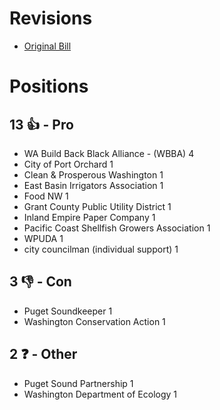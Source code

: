 # Revisions
* [Original Bill](1/)

# Positions
## 13 👍 - Pro
* WA Build Back Black Alliance - (WBBA) 4
* City of Port Orchard 1
* Clean & Prosperous Washington 1
* East Basin Irrigators Association 1
* Food NW 1
* Grant County Public Utility District 1
* Inland Empire Paper Company  1
* Pacific Coast Shellfish Growers Association 1
* WPUDA 1
* city councilman (individual support) 1

## 3 👎 - Con
*  Puget Soundkeeper 1
* Washington Conservation Action 1

## 2 ❓ - Other
* Puget Sound Partnership 1
* Washington Department of Ecology  1

